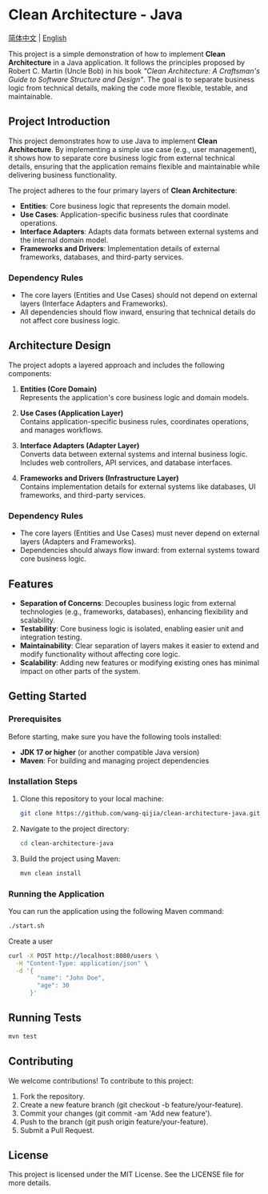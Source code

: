 # Clean Architecture - Java

[简体中文](README.zh-CN.md) | [English](README.md)

This project is a simple demonstration of how to implement **Clean Architecture** in a Java application. It follows the principles proposed by Robert C. Martin (Uncle Bob) in his book *"Clean Architecture: A Craftsman's Guide to Software Structure and Design"*. The goal is to separate business logic from technical details, making the code more flexible, testable, and maintainable.


## Project Introduction

This project demonstrates how to use Java to implement **Clean Architecture**. By implementing a simple use case (e.g., user management), it shows how to separate core business logic from external technical details, ensuring that the application remains flexible and maintainable while delivering business functionality.

The project adheres to the four primary layers of **Clean Architecture**:

- **Entities**: Core business logic that represents the domain model.
- **Use Cases**: Application-specific business rules that coordinate operations.
- **Interface Adapters**: Adapts data formats between external systems and the internal domain model.
- **Frameworks and Drivers**: Implementation details of external frameworks, databases, and third-party services.

### Dependency Rules

- The core layers (Entities and Use Cases) should not depend on external layers (Interface Adapters and Frameworks).
- All dependencies should flow inward, ensuring that technical details do not affect core business logic.

## Architecture Design

The project adopts a layered approach and includes the following components:

1. **Entities (Core Domain)**  
   Represents the application's core business logic and domain models.

2. **Use Cases (Application Layer)**  
   Contains application-specific business rules, coordinates operations, and manages workflows.

3. **Interface Adapters (Adapter Layer)**  
   Converts data between external systems and internal business logic. Includes web controllers, API services, and database interfaces.

4. **Frameworks and Drivers (Infrastructure Layer)**  
   Contains implementation details for external systems like databases, UI frameworks, and third-party services.

### Dependency Rules

- The core layers (Entities and Use Cases) must never depend on external layers (Adapters and Frameworks).
- Dependencies should always flow inward: from external systems toward core business logic.

## Features

- **Separation of Concerns**: Decouples business logic from external technologies (e.g., frameworks, databases), enhancing flexibility and scalability.
- **Testability**: Core business logic is isolated, enabling easier unit and integration testing.
- **Maintainability**: Clear separation of layers makes it easier to extend and modify functionality without affecting core logic.
- **Scalability**: Adding new features or modifying existing ones has minimal impact on other parts of the system.

## Getting Started

### Prerequisites

Before starting, make sure you have the following tools installed:

- **JDK 17 or higher** (or another compatible Java version)
- **Maven**: For building and managing project dependencies

### Installation Steps

1. Clone this repository to your local machine:

    ```bash
    git clone https://github.com/wang-qijia/clean-architecture-java.git
    ```

2. Navigate to the project directory:

    ```bash
    cd clean-architecture-java
    ```

3. Build the project using Maven:

    ```bash
    mvn clean install
    ```

### Running the Application

You can run the application using the following Maven command:

   ```bash
   ./start.sh
   ```
Create a user
   ```bash
   curl -X POST http://localhost:8080/users \
     -H "Content-Type: application/json" \
     -d '{
           "name": "John Doe",
           "age": 30
         }'
   ```


## Running Tests
   ```bash
   mvn test
   ```

## Contributing
We welcome contributions! To contribute to this project:

1. Fork the repository.
2. Create a new feature branch (git checkout -b feature/your-feature).
3. Commit your changes (git commit -am 'Add new feature').
4. Push to the branch (git push origin feature/your-feature).
5. Submit a Pull Request.

## License
This project is licensed under the MIT License. See the LICENSE file for more details.
